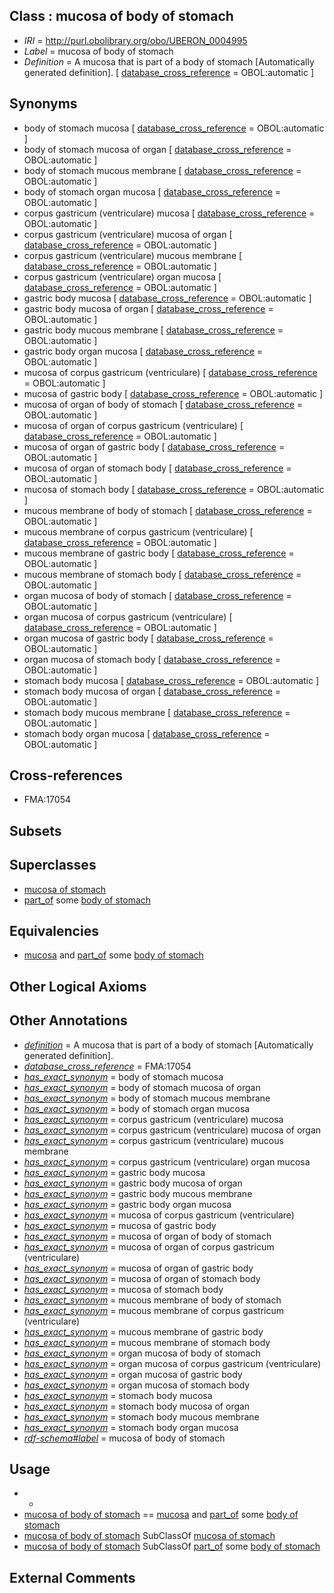 
## Class : mucosa of body of stomach

 * *IRI* = http://purl.obolibrary.org/obo/UBERON_0004995
 * *Label* = mucosa of body of stomach
 * *Definition* = A mucosa that is part of a body of stomach [Automatically generated definition]. [ [database_cross_reference](../../ef/oboInOwl#hasDbXref.md) = OBOL:automatic ]

## Synonyms

 * body of stomach mucosa [ [database_cross_reference](../../ef/oboInOwl#hasDbXref.md) = OBOL:automatic ]
 * body of stomach mucosa of organ [ [database_cross_reference](../../ef/oboInOwl#hasDbXref.md) = OBOL:automatic ]
 * body of stomach mucous membrane [ [database_cross_reference](../../ef/oboInOwl#hasDbXref.md) = OBOL:automatic ]
 * body of stomach organ mucosa [ [database_cross_reference](../../ef/oboInOwl#hasDbXref.md) = OBOL:automatic ]
 * corpus gastricum (ventriculare) mucosa [ [database_cross_reference](../../ef/oboInOwl#hasDbXref.md) = OBOL:automatic ]
 * corpus gastricum (ventriculare) mucosa of organ [ [database_cross_reference](../../ef/oboInOwl#hasDbXref.md) = OBOL:automatic ]
 * corpus gastricum (ventriculare) mucous membrane [ [database_cross_reference](../../ef/oboInOwl#hasDbXref.md) = OBOL:automatic ]
 * corpus gastricum (ventriculare) organ mucosa [ [database_cross_reference](../../ef/oboInOwl#hasDbXref.md) = OBOL:automatic ]
 * gastric body mucosa [ [database_cross_reference](../../ef/oboInOwl#hasDbXref.md) = OBOL:automatic ]
 * gastric body mucosa of organ [ [database_cross_reference](../../ef/oboInOwl#hasDbXref.md) = OBOL:automatic ]
 * gastric body mucous membrane [ [database_cross_reference](../../ef/oboInOwl#hasDbXref.md) = OBOL:automatic ]
 * gastric body organ mucosa [ [database_cross_reference](../../ef/oboInOwl#hasDbXref.md) = OBOL:automatic ]
 * mucosa of corpus gastricum (ventriculare) [ [database_cross_reference](../../ef/oboInOwl#hasDbXref.md) = OBOL:automatic ]
 * mucosa of gastric body [ [database_cross_reference](../../ef/oboInOwl#hasDbXref.md) = OBOL:automatic ]
 * mucosa of organ of body of stomach [ [database_cross_reference](../../ef/oboInOwl#hasDbXref.md) = OBOL:automatic ]
 * mucosa of organ of corpus gastricum (ventriculare) [ [database_cross_reference](../../ef/oboInOwl#hasDbXref.md) = OBOL:automatic ]
 * mucosa of organ of gastric body [ [database_cross_reference](../../ef/oboInOwl#hasDbXref.md) = OBOL:automatic ]
 * mucosa of organ of stomach body [ [database_cross_reference](../../ef/oboInOwl#hasDbXref.md) = OBOL:automatic ]
 * mucosa of stomach body [ [database_cross_reference](../../ef/oboInOwl#hasDbXref.md) = OBOL:automatic ]
 * mucous membrane of body of stomach [ [database_cross_reference](../../ef/oboInOwl#hasDbXref.md) = OBOL:automatic ]
 * mucous membrane of corpus gastricum (ventriculare) [ [database_cross_reference](../../ef/oboInOwl#hasDbXref.md) = OBOL:automatic ]
 * mucous membrane of gastric body [ [database_cross_reference](../../ef/oboInOwl#hasDbXref.md) = OBOL:automatic ]
 * mucous membrane of stomach body [ [database_cross_reference](../../ef/oboInOwl#hasDbXref.md) = OBOL:automatic ]
 * organ mucosa of body of stomach [ [database_cross_reference](../../ef/oboInOwl#hasDbXref.md) = OBOL:automatic ]
 * organ mucosa of corpus gastricum (ventriculare) [ [database_cross_reference](../../ef/oboInOwl#hasDbXref.md) = OBOL:automatic ]
 * organ mucosa of gastric body [ [database_cross_reference](../../ef/oboInOwl#hasDbXref.md) = OBOL:automatic ]
 * organ mucosa of stomach body [ [database_cross_reference](../../ef/oboInOwl#hasDbXref.md) = OBOL:automatic ]
 * stomach body mucosa [ [database_cross_reference](../../ef/oboInOwl#hasDbXref.md) = OBOL:automatic ]
 * stomach body mucosa of organ [ [database_cross_reference](../../ef/oboInOwl#hasDbXref.md) = OBOL:automatic ]
 * stomach body mucous membrane [ [database_cross_reference](../../ef/oboInOwl#hasDbXref.md) = OBOL:automatic ]
 * stomach body organ mucosa [ [database_cross_reference](../../ef/oboInOwl#hasDbXref.md) = OBOL:automatic ]

## Cross-references

 * FMA:17054

## Subsets


## Superclasses

 * [mucosa of stomach](../../UBERON/99/UBERON_0001199.md)
 * [part_of](../../BFO/50/BFO_0000050.md) some [body of stomach](../../UBERON/61/UBERON_0001161.md)

## Equivalencies

 * [mucosa](../../UBERON/44/UBERON_0000344.md) and [part_of](../../BFO/50/BFO_0000050.md) some [body of stomach](../../UBERON/61/UBERON_0001161.md)

## Other Logical Axioms


## Other Annotations

 * *[definition](../../IAO/15/IAO_0000115.md)* = A mucosa that is part of a body of stomach [Automatically generated definition].
 * *[database_cross_reference](../../ef/oboInOwl#hasDbXref.md)* = FMA:17054
 * *[has_exact_synonym](../../ym/oboInOwl#hasExactSynonym.md)* = body of stomach mucosa
 * *[has_exact_synonym](../../ym/oboInOwl#hasExactSynonym.md)* = body of stomach mucosa of organ
 * *[has_exact_synonym](../../ym/oboInOwl#hasExactSynonym.md)* = body of stomach mucous membrane
 * *[has_exact_synonym](../../ym/oboInOwl#hasExactSynonym.md)* = body of stomach organ mucosa
 * *[has_exact_synonym](../../ym/oboInOwl#hasExactSynonym.md)* = corpus gastricum (ventriculare) mucosa
 * *[has_exact_synonym](../../ym/oboInOwl#hasExactSynonym.md)* = corpus gastricum (ventriculare) mucosa of organ
 * *[has_exact_synonym](../../ym/oboInOwl#hasExactSynonym.md)* = corpus gastricum (ventriculare) mucous membrane
 * *[has_exact_synonym](../../ym/oboInOwl#hasExactSynonym.md)* = corpus gastricum (ventriculare) organ mucosa
 * *[has_exact_synonym](../../ym/oboInOwl#hasExactSynonym.md)* = gastric body mucosa
 * *[has_exact_synonym](../../ym/oboInOwl#hasExactSynonym.md)* = gastric body mucosa of organ
 * *[has_exact_synonym](../../ym/oboInOwl#hasExactSynonym.md)* = gastric body mucous membrane
 * *[has_exact_synonym](../../ym/oboInOwl#hasExactSynonym.md)* = gastric body organ mucosa
 * *[has_exact_synonym](../../ym/oboInOwl#hasExactSynonym.md)* = mucosa of corpus gastricum (ventriculare)
 * *[has_exact_synonym](../../ym/oboInOwl#hasExactSynonym.md)* = mucosa of gastric body
 * *[has_exact_synonym](../../ym/oboInOwl#hasExactSynonym.md)* = mucosa of organ of body of stomach
 * *[has_exact_synonym](../../ym/oboInOwl#hasExactSynonym.md)* = mucosa of organ of corpus gastricum (ventriculare)
 * *[has_exact_synonym](../../ym/oboInOwl#hasExactSynonym.md)* = mucosa of organ of gastric body
 * *[has_exact_synonym](../../ym/oboInOwl#hasExactSynonym.md)* = mucosa of organ of stomach body
 * *[has_exact_synonym](../../ym/oboInOwl#hasExactSynonym.md)* = mucosa of stomach body
 * *[has_exact_synonym](../../ym/oboInOwl#hasExactSynonym.md)* = mucous membrane of body of stomach
 * *[has_exact_synonym](../../ym/oboInOwl#hasExactSynonym.md)* = mucous membrane of corpus gastricum (ventriculare)
 * *[has_exact_synonym](../../ym/oboInOwl#hasExactSynonym.md)* = mucous membrane of gastric body
 * *[has_exact_synonym](../../ym/oboInOwl#hasExactSynonym.md)* = mucous membrane of stomach body
 * *[has_exact_synonym](../../ym/oboInOwl#hasExactSynonym.md)* = organ mucosa of body of stomach
 * *[has_exact_synonym](../../ym/oboInOwl#hasExactSynonym.md)* = organ mucosa of corpus gastricum (ventriculare)
 * *[has_exact_synonym](../../ym/oboInOwl#hasExactSynonym.md)* = organ mucosa of gastric body
 * *[has_exact_synonym](../../ym/oboInOwl#hasExactSynonym.md)* = organ mucosa of stomach body
 * *[has_exact_synonym](../../ym/oboInOwl#hasExactSynonym.md)* = stomach body mucosa
 * *[has_exact_synonym](../../ym/oboInOwl#hasExactSynonym.md)* = stomach body mucosa of organ
 * *[has_exact_synonym](../../ym/oboInOwl#hasExactSynonym.md)* = stomach body mucous membrane
 * *[has_exact_synonym](../../ym/oboInOwl#hasExactSynonym.md)* = stomach body organ mucosa
 * *[rdf-schema#label](../../el/rdf-schema#label.md)* = mucosa of body of stomach

## Usage

 * -
 * [mucosa of body of stomach](../../UBERON/95/UBERON_0004995.md) == [mucosa](../../UBERON/44/UBERON_0000344.md) and [part_of](../../BFO/50/BFO_0000050.md) some [body of stomach](../../UBERON/61/UBERON_0001161.md)
 * [mucosa of body of stomach](../../UBERON/95/UBERON_0004995.md) SubClassOf [mucosa of stomach](../../UBERON/99/UBERON_0001199.md)
 * [mucosa of body of stomach](../../UBERON/95/UBERON_0004995.md) SubClassOf [part_of](../../BFO/50/BFO_0000050.md) some [body of stomach](../../UBERON/61/UBERON_0001161.md)

## External Comments


